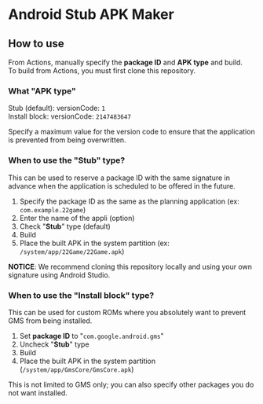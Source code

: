 # Android Stub APK Maker

## How to use

From Actions, manually specify the **package ID** and **APK type** and build.  
To build from Actions, you must first clone this repository.

### What "APK type"

Stub (default): versionCode: `1`  
Install block: versionCode: `2147483647`

Specify a maximum value for the version code to ensure that the application is prevented from being overwritten.

### When to use the "Stub" type?

This can be used to reserve a package ID with the same signature in advance when the application is scheduled to be offered in the future.

1. Specify the package ID as the same as the planning application (ex: `com.example.22game`)
2. Enter the name of the appli (option)
3. Check "**Stub**" type (default)
4. Build
5. Place the built APK in the system partition (ex: `/system/app/22Game/22Game.apk`)

**NOTICE**: We recommend cloning this repository locally and using your own signature using Android Studio.

### When to use the "Install block" type?

This can be used for custom ROMs where you absolutely want to prevent GMS from being installed.

1. Set **package ID** to "`com.google.android.gms`"
2. Uncheck "**Stub**" type
3. Build
4. Place the built APK in the system partition (`/system/app/GmsCore/GmsCore.apk`)

This is not limited to GMS only; you can also specify other packages you do not want installed.
